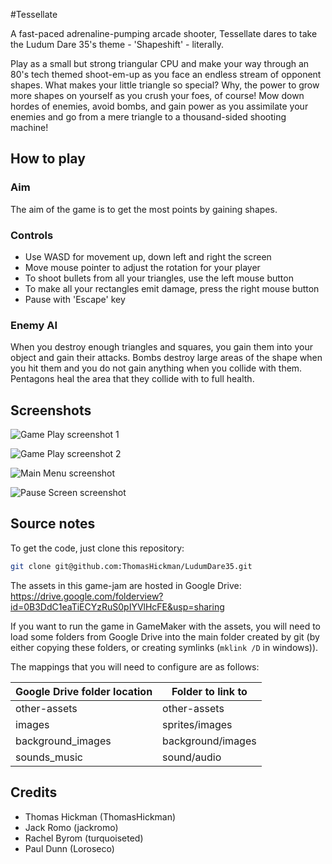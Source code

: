 #Tessellate

A fast-paced adrenaline-pumping arcade shooter, Tessellate dares to take the Ludum Dare 35's theme - 'Shapeshift' - literally.

Play as a small but strong triangular CPU and make your way through an 80's tech themed shoot-em-up as you face an endless stream of opponent shapes. What makes your little triangle so special? Why, the power to grow more shapes on yourself as you crush your foes, of course! Mow down hordes of enemies, avoid bombs, and gain power as you assimilate your enemies and go from a mere triangle to a thousand-sided shooting machine!

## How to play

### Aim

The aim of the game is to get the most points by gaining shapes.

### Controls

- Use WASD for movement up, down left and right the screen
- Move mouse pointer to adjust the rotation for your player
- To shoot bullets from all your triangles, use the left mouse button
- To make all your rectangles emit damage, press the right mouse button
- Pause with 'Escape' key

### Enemy AI

When you destroy enough triangles and squares, you gain them into your object and gain their attacks. Bombs destroy large areas of the shape when you hit them and you do not gain anything when you collide with them. Pentagons heal the area that they collide with to full health.

## Screenshots

![Game Play screenshot 1](https://cloud.githubusercontent.com/assets/6304200/14623060/a246762e-05c6-11e6-91e0-ad54331a5539.png)

![Game Play screenshot 2](https://cloud.githubusercontent.com/assets/6304200/14623104/0e005696-05c7-11e6-943f-1b0cf1431ae7.png)

![Main Menu screenshot](https://cloud.githubusercontent.com/assets/6304200/14623071/b79b8ae6-05c6-11e6-80e5-ed2a60f0421e.png)

![Pause Screen screenshot](https://cloud.githubusercontent.com/assets/6304200/14623092/ecdf5c14-05c6-11e6-92ee-5fec1eac46d6.png)


## Source notes

To get the code, just clone this repository:

```bash
git clone git@github.com:ThomasHickman/LudumDare35.git
```

The assets in this game-jam are hosted in Google Drive:
https://drive.google.com/folderview?id=0B3DdC1eaTiECYzRuS0pIYVlHcFE&usp=sharing

If you want to run the game in GameMaker with the assets, you will need to load some folders from Google Drive into the main folder created by git (by either copying these folders, or creating symlinks (`mklink /D` in windows)).

The mappings that you will need to configure are as follows:

| Google Drive folder location | Folder to link to
| ---                          | ---
| other-assets                 | other-assets
| images                       | sprites/images
| background_images            | background/images
| sounds_music                 | sound/audio

## Credits

* Thomas Hickman (ThomasHickman)
* Jack Romo (jackromo)
* Rachel Byrom (turquoiseted)
* Paul Dunn (Loroseco)
